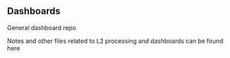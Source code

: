 ## Dashboards

General dashboard repo 

Notes and other files related to L2 processing and dashboards can be found here
